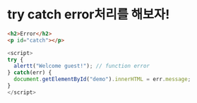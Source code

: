 # try catch error처리를 해보자!

```html
<h2>Error</h2>
<p id="catch"></p>
```

```javascript
<script>
try {
  alertt("Welcome guest!"); // function error 
} catch(err) {
  document.getElementById("demo").innerHTML = err.message;
}
</script>
```